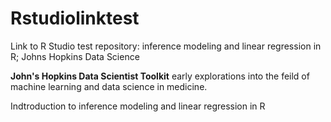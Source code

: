 # Rstudiolinktest
Link to R Studio test repository: inference modeling and linear regression in R; Johns Hopkins Data Science 

**John's Hopkins Data Scientist Toolkit** early explorations into the feild of machine learning and data science in medicine.

Indtroduction to inference modeling and linear regression in R

